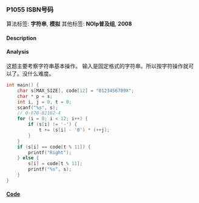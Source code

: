 ### P1055 ISBN号码

算法标签: **字符串**, **模拟**
其他标签: **NOIp普及组**, **2008**


#### Description

#### Analysis

这题主要考察字符串基本操作。 输入是固定格式的字符串。所以按字符操作就可以了。没什么难度。

```cpp
int main() {
    char s[MAX_SIZE], code[12] = "0123456789X";
    char * p = s;
    int i, j = 0, t = 0;
    scanf("%s", s);
    // 0-670-82162-4
    for (i = 0; i < 12; i++) {
        if (s[i] != '-') {
            t += (s[i] - '0') * (++j);
        }
    }
    if (s[i] == code[t % 11]) {
        printf("Right");
    } else {
        s[i] = code[t % 11];
        printf("%s", s);
    }
}
```


#### [Code](../cpp/p1055.cpp)
